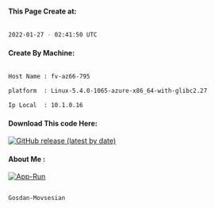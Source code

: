 
   
#### This Page Create at:

```bash

2022-01-27 - 02:41:50 UTC

```

#### Create By Machine:

```bash

Host Name : fv-az66-795

platform  : Linux-5.4.0-1065-azure-x86_64-with-glibc2.27

Ip Local  : 10.1.0.16

```
#### Download This code Here:

[![GitHub release (latest by date)](https://img.shields.io/github/v/release/Gosdan-Movsesian/Gosdan?style=for-the-badge&label=Download)](https://github.com/Gosdan-Movsesian/Gosdan/releases) 

</p> 

#### About Me :

[![App-Run](https://github.com/Gosdan-Movsesian/Gosdan/actions/workflows/App-Run.yml/badge.svg)](https://github.com/Gosdan-Movsesian/Gosdan/actions/workflows/App-Run.yml)

```bash

Gosdan-Movsesian

```

